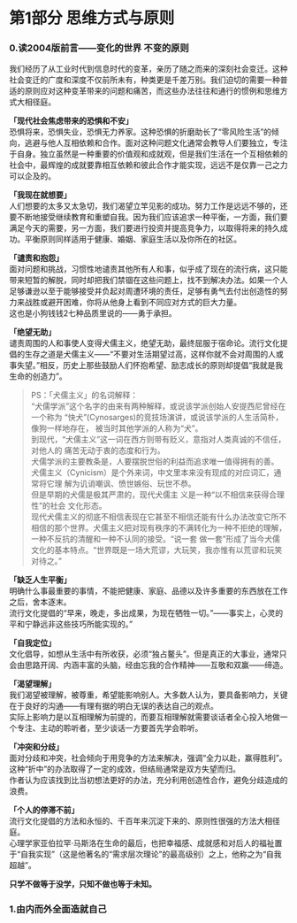 # 第1部分 思维方式与原则 

### **0.读2004版前言——变化的世界 不变的原则**  
我们经历了从工业时代到信息时代的变革，亲历了随之而来的深刻社会变迁。这种社会变迁的广度和深度不仅前所未有，种类更是千差万别。我们迫切的需要一种普适的原则应对这种变革带来的问题和痛苦，而这些办法往往和通行的惯例和思维方式大相径庭。   

**「现代社会焦虑带来的恐惧和不安」**   
恐惧将来，恐惧失业，恐惧无力养家。这种恐惧的折磨助长了“零风险生活”的倾向，逃避与他人互相依赖和合作。面对这种问题文化通常会教导人们要独立，专注于自身。独立虽然是一种重要的价值观和成就观，但是我们生活在一个互相依赖的社会中，最辉煌的成就要靠相互依赖和彼此合作才能实现，远远不是仅靠一己之力可以企及的。  

**「我现在就想要」**   
人们想要的太多又太急切，我们渴望立竿见影的成功。努力工作是远远不够的，还要不断地接受继续教育和重塑自我。因为我们应该追求一种平衡，一方面，我们要满足今天的需要，另一方面，我们要进行投资并提高竞争力，以取得将来的持久成功。平衡原则同样适用于健康、婚姻、家庭生活以及你所在的社区。   

**「谴责和抱怨」**   
面对问题和挑战，习惯性地谴责其他所有人和事，似乎成了现在的流行病，这只能带来短暂的解脱，同时却把我们禁锢在这些问题上，找不到解决办法。如果一个人足够谦逊以至于能够接受并负起对周遭环境的责任，足够有勇气去付出创造性的努力来战胜或避开困难，你将从他身上看到不同应对方式的巨大力量。    
这也是小狗钱钱2七种品质里说的——勇于承担。  

**「绝望无助」**  
谴责周围的人和事使人变得犬儒主义，绝望无助，最终屈服于宿命论。流行文化提倡的生存之道是犬儒主义——“不要对生活期望过高，这样你就不会对周围的人或事失望。”相反，历史上那些鼓励人们怀抱希望、励志成长的原则却提倡“我就是我生命的创造力”。  

  
> PS：「犬儒主义」的名词解释：  
“犬儒学派”这个名字的由来有两种解释，或说该学派创始人安提西尼曾经在一个称为	“快犬”(Cynosarges)的竞技场演讲，或说该学派的人生活简朴，像狗一样地存在，	被当时其他学派的人称为“犬”。  
到现代，“犬儒主义”这一词在西方则带有贬义，意指对人类真诚的不信任，对他人的	痛苦无动于衷的态度和行为。  
犬儒学派的主要教条是，人要摆脱世俗的利益而追求唯一值得拥有的善。  
犬儒主义（Cynicism）是个外来词，中文里本来没有现成的对应词汇，通常将它理	解为讥诮嘲讽、愤世嫉俗、玩世不恭。   
但是早期的犬儒是极其严肃的，现代犬儒主	义是一种“以不相信来获得合理性”的社会	文化形态。  
现代犬儒主义的彻底不相信表现在它甚至不相信还能有什么办法改变它所不相信的那个世界。犬儒主义把对现有秩序的不满转化为一种不拒绝的理解，一种不反抗的清醒和一种不认同的接受。“说一套 做一套”形成了当今犬儒文化的基本特点。“世界既是一场大荒谬，大玩笑，我亦惟有以荒谬和玩笑对待之。”	   

**「缺乏人生平衡」**  
明确什么事最重要的事情，不能把健康、家庭、品德以及许多重要的东西放在工作之后，舍本逐末。  
流行文化提倡的“早来，晚走，多出成果，为现在牺牲一切。”——事实上，心灵的平和宁静远非这些技巧所能实现的。”   

**「自我定位」**   
文化倡导，如想从生活中有所收获，必须“独占鳌头”。但是真正的大事业，通常只会由思路开阔、内涵丰富的头脑，经由忘我的合作精神——互敬和双赢——缔造。  

**「渴望理解」**  
我们渴望被理解，被尊重，希望能影响别人。大多数人认为，要具备影响力，关键在于良好的沟通——有理有据的明白无误的表达自己的观点。     
实际上影响力是以互相理解为前提的，而要互相理解就需要谈话者全心投入地做一个专注、主动的聆听者，至少谈话一方要首先学会聆听。  

**「冲突和分歧」**   
面对分歧和冲突，社会倾向于用竞争的方法来解决，强调“全力以赴，赢得胜利”。这种“折中”的办法取得了一定的成效，但结局通常是双方失望而归。  
作者认为应该找到比当初想法更好的办法，充分利用创造性合作，避免分歧造成的浪费。  

**「个人的停滞不前」**    
流行文化提倡的方法和永恒的、千百年来沉淀下来的、原则性很强的方法大相径庭。  
心理学家亚伯拉罕·马斯洛在生命的最后，也把幸福感、成就感和对后人的福祉置于“自我实现”（这是他著名的“需求层次理论”的最高级别）之上，他称之为“自我超越”。   

**只学不做等于没学，只知不做也等于未知。**

### **1.由内而外全面造就自己**  
 
  

















